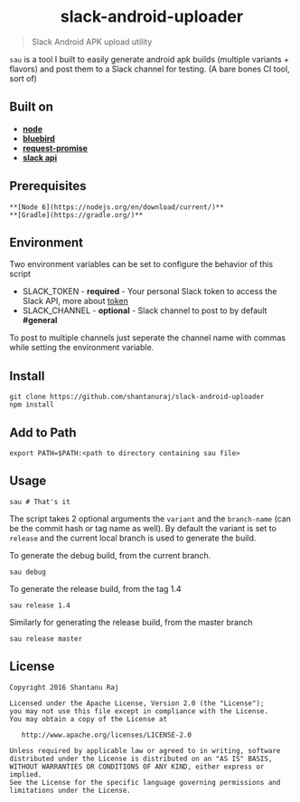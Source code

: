 <h1 align="center">slack-android-uploader</h1>

> Slack Android APK upload utility

`sau` is a tool I built to easily generate android apk builds (multiple variants + flavors)
and post them to a Slack channel for testing. (A bare bones CI tool, sort of)

Built on
--------

* **[node](https://nodejs.org)**
* **[bluebird](http://bluebirdjs.com)**
* **[request-promise](https://github.com/request/request-promise)**
* **[slack api](https://github.com/slackhq/slack-api-docs)**

Prerequisites
-------------

    **[Node 6](https://nodejs.org/en/download/current/)**
    **[Gradle](https://gradle.org/)**

Environment
-----------

  Two environment variables can be set to configure the behavior of this script

  * SLACK_TOKEN   - **required** - Your personal Slack token to access the Slack API, more about [token](https://api.slack.com/tokens)
  * SLACK_CHANNEL - **optional** - Slack channel to post to by default **#general**

  To post to multiple channels just seperate the channel name with commas while setting the environment variable.


Install
-------

    git clone https://github.com/shantanuraj/slack-android-uploader
    npm install

Add to Path
-----------

    export PATH=$PATH:<path to directory containing sau file>

Usage
-----

    sau # That's it

The script takes 2 optional arguments the `variant` and the `branch-name` (can be the commit hash or tag name as well).
By default the variant is set to `release` and the current local branch is used to generate the build.

To generate the debug build, from the current branch.

    sau debug

To generate the release build, from the tag 1.4

    sau release 1.4

Similarly for generating the release build, from the master branch

    sau release master


License
-------

    Copyright 2016 Shantanu Raj

    Licensed under the Apache License, Version 2.0 (the "License");
    you may not use this file except in compliance with the License.
    You may obtain a copy of the License at

       http://www.apache.org/licenses/LICENSE-2.0

    Unless required by applicable law or agreed to in writing, software
    distributed under the License is distributed on an "AS IS" BASIS,
    WITHOUT WARRANTIES OR CONDITIONS OF ANY KIND, either express or implied.
    See the License for the specific language governing permissions and
    limitations under the License.